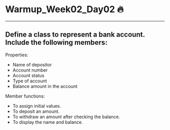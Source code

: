 # Warmup_Week02_Day02 🔥
---
## Define a class to represent a bank account. Include the following members:

Properties:
- Name of depositor
- Account number
- Account status
- Type of account
- Balance amount in the account

Member functions:
- To assign initial values.
- To deposit an amount.
- To withdraw an amount after checking the balance.
- To display the name and balance.


